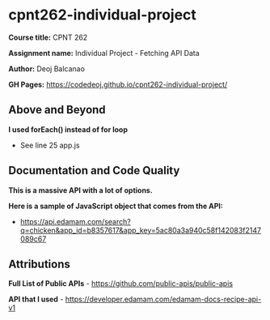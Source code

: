 # cpnt262-individual-project
**Course title:** CPNT 262

**Assignment name:** Individual Project - Fetching API Data

**Author:** Deoj Balcanao

**GH Pages:** https://codedeoj.github.io/cpnt262-individual-project/
## Above and Beyond
**I used forEach() instead of for loop**
- See line 25 app.js
## Documentation and Code Quality
**This is a massive API with a lot of options.**

**Here is a sample of JavaScript object that comes from the API:**
- https://api.edamam.com/search?q=chicken&app_id=b8357617&app_key=5ac80a3a940c58f142083f2147089c67
## Attributions
**Full List of Public APIs** - https://github.com/public-apis/public-apis

**API that I used** - https://developer.edamam.com/edamam-docs-recipe-api-v1
